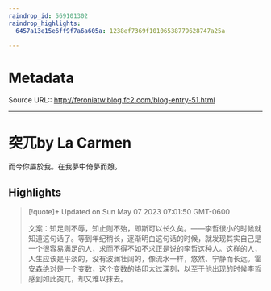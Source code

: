 ```yaml
---
raindrop_id: 569101302
raindrop_highlights:
  6457a13e15e6ff9f7a6a605a: 1238ef7369f10106538779628747a25a

---
```


# Metadata
Source URL:: http://feroniatw.blog.fc2.com/blog-entry-51.html


---
# 突兀by La Carmen

而今你屬於我。在我夢中倚夢而憩。

## Highlights

> [!quote]+ Updated on Sun May 07 2023 07:01:50 GMT-0600
>
> 文案：知足则不辱，知止则不殆，即斯可以长久矣。——李哲很小的时候就知道这句话了。等到年纪稍长，逐渐明白这句话的时候，就发现其实自己是一个很容易满足的人，求而不得不如不求正是说的李哲这种人。这样的人，人生应该是平淡的，没有波澜壮阔的，像流水一样，悠然、宁静而长远。霍安森绝对是一个变数，这个变数的烙印太过深刻，以至于他出现的时候李哲感到如此突兀，却又难以抹去。
